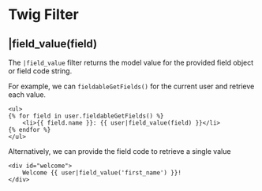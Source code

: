 # Twig Filter

## |field_value(field)

The `|field_value` filter returns the model value for the provided field object or field code string.


For example, we can `fieldableGetFields()` for the current user and retrieve each value.
``` twig
<ul>
{% for field in user.fieldableGetFields() %}
    <li>{{ field.name }}: {{ user|field_value(field) }}</li>
{% endfor %}
</ul>
```

Alternatively, we can provide the field code to retrieve a single value
``` twig
<div id="welcome">
    Welcome {{ user|field_value('first_name') }}!
</div>
```